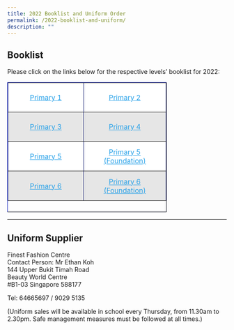 ```yaml
---
title: 2022 Booklist and Uniform Order
permalink: /2022-booklist-and-uniform/
description: ""
---
```

[]()

[]()

[]()

[]()

[]()

[]()

[]()

[]()

**Booklist**
------------

Please click on the links below for the respective levels’ booklist for 2022:

<table border="1" style="box-sizing: inherit; border-collapse: collapse; border-spacing: 0px; max-width: 100%; height: 296px; width: 364px; border-color: rgb(3, 13, 102);"><tbody style="box-sizing: inherit;"><tr style="box-sizing: inherit; background: rgb(255, 255, 255); height: 67px;"><td style="box-sizing: inherit; padding: 5px 10px; width: 168px; text-align: center; height: 67px;"><a href="/files/EDPS-2022-P1-1.pdf" target="_blank" rel="noopener noreferrer" style="box-sizing: inherit; background-color: transparent; transition: all 0.25s ease-in-out 0s; text-decoration: underline; color: rgb(37, 160, 232);">Primary 1</a></td><td style="box-sizing: inherit; padding: 5px 10px; width: 180px; text-align: center; height: 67px;"><a href="/files/2022-P2-BOOK-LIST.pdf" target="_blank" rel="noopener noreferrer" style="box-sizing: inherit; background-color: transparent; transition: all 0.25s ease-in-out 0s; text-decoration: underline; color: rgb(37, 160, 232);">Primary 2</a></td></tr><tr style="box-sizing: inherit; background: rgb(230, 230, 230); height: 67px;"><td style="box-sizing: inherit; padding: 5px 10px; width: 168px; text-align: center; height: 67px;"><a href="/files/2022-P3-BOOK-LIST.pdf" target="_blank" rel="noopener noreferrer" style="box-sizing: inherit; background-color: transparent; transition: all 0.25s ease-in-out 0s; text-decoration: underline; color: rgb(37, 160, 232);">Primary 3</a></td><td style="box-sizing: inherit; padding: 5px 10px; width: 180px; text-align: center; height: 67px;"><a href="/files/2022-P4-BOOK-LIST.pdf" target="_blank" rel="noopener noreferrer" style="box-sizing: inherit; background-color: transparent; transition: all 0.25s ease-in-out 0s; text-decoration: underline; color: rgb(37, 160, 232);">Primary 4</a></td></tr><tr style="box-sizing: inherit; background: rgb(255, 255, 255); height: 68px;"><td style="box-sizing: inherit; padding: 5px 10px; width: 168px; text-align: center; height: 68px;"><a href="/files/2022-P5-BOOK-LIST.pdf" target="_blank" rel="noopener noreferrer" style="box-sizing: inherit; background-color: transparent; transition: all 0.25s ease-in-out 0s; text-decoration: underline; color: rgb(37, 160, 232);">Primary 5</a></td><td style="box-sizing: inherit; padding: 5px 10px; width: 180px; text-align: center; height: 68px;"><a href="/files/2022-P5-FDN-BOOKLIST.pdf" target="_blank" rel="noopener noreferrer" style="box-sizing: inherit; background-color: transparent; transition: all 0.25s ease-in-out 0s; text-decoration: underline; color: rgb(37, 160, 232);">Primary 5 (Foundation)</a></td></tr><tr style="box-sizing: inherit; background: rgb(230, 230, 230); height: 68px;"><td style="box-sizing: inherit; padding: 5px 10px; width: 168px; text-align: center; height: 68px;"><a href="/files/2022-P6-BOOKLIST.pdf" target="_blank" rel="noopener noreferrer" style="box-sizing: inherit; background-color: transparent; transition: all 0.25s ease-in-out 0s; text-decoration: underline; color: rgb(37, 160, 232);">Primary 6</a></td><td style="box-sizing: inherit; padding: 5px 10px; width: 180px; text-align: center; height: 68px;"><a href="/files/2022-P6-FDN-BOOKLIST.pdf" target="_blank" rel="noopener noreferrer" style="box-sizing: inherit; background-color: transparent; transition: all 0.25s ease-in-out 0s; text-decoration: underline; color: rgb(37, 160, 232);">Primary 6 (Foundation)</a></td></tr></tbody></table>

* * *

**Uniform Supplier**
--------------------

Finest Fashion Centre  
Contact Person: Mr Ethan Koh  
144 Upper Bukit Timah Road  
Beauty World Centre  
#B1-03 Singapore 588177

Tel: 64665697 / 9029 5135

(Uniform sales will be available in school every Thursday, from 11.30am to 2.30pm. Safe management measures must be followed at all times.)